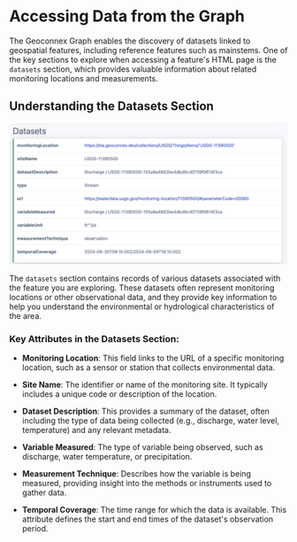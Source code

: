 # Accessing Data from the Graph

The Geoconnex Graph enables the discovery of datasets linked to geospatial features, including reference features such as mainstems. One of the key sections to explore when accessing a feature's HTML page is the `datasets` section, which provides valuable information about related monitoring locations and measurements.

## Understanding the Datasets Section

![datasets](./assets/datasetGraph.png)

The `datasets` section contains records of various datasets associated with the feature you are exploring. These datasets often represent monitoring locations or other observational data, and they provide key information to help you understand the environmental or hydrological characteristics of the area.

### Key Attributes in the Datasets Section:

- **Monitoring Location**: This field links to the URL of a specific monitoring location, such as a sensor or station that collects environmental data.
  
- **Site Name**: The identifier or name of the monitoring site. It typically includes a unique code or description of the location.

- **Dataset Description**: This provides a summary of the dataset, often including the type of data being collected (e.g., discharge, water level, temperature) and any relevant metadata.

- **Variable Measured**: The type of variable being observed, such as discharge, water temperature, or precipitation.

- **Measurement Technique**: Describes how the variable is being measured, providing insight into the methods or instruments used to gather data.

- **Temporal Coverage**: The time range for which the data is available. This attribute defines the start and end times of the dataset's observation period.
